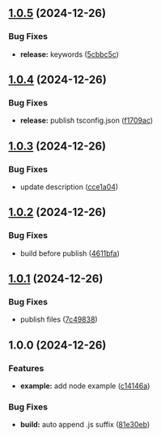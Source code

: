 ## [1.0.5](https://github.com/gutenye/commander-completion-carapace/compare/v1.0.4...v1.0.5) (2024-12-26)

### Bug Fixes

* **release:** keywords ([5cbbc5c](https://github.com/gutenye/commander-completion-carapace/commit/5cbbc5cb54070812a0091c79b8e2556b84934b03))

## [1.0.4](https://github.com/gutenye/commander-completion-carapace/compare/v1.0.3...v1.0.4) (2024-12-26)

### Bug Fixes

* **release:** publish tsconfig.json ([f1709ac](https://github.com/gutenye/commander-completion-carapace/commit/f1709acefd70dca0f4055a8545ff6391714c1c96))

## [1.0.3](https://github.com/gutenye/commander-completion-carapace/compare/v1.0.2...v1.0.3) (2024-12-26)

### Bug Fixes

* update description ([cce1a04](https://github.com/gutenye/commander-completion-carapace/commit/cce1a04644e635d856443623b934f11cb825be6f))

## [1.0.2](https://github.com/gutenye/commander-completion-carapace/compare/v1.0.1...v1.0.2) (2024-12-26)

### Bug Fixes

* build before publish ([4611bfa](https://github.com/gutenye/commander-completion-carapace/commit/4611bfa7c4827929c5f3ea7f6b3056b9f0f36a0f))

## [1.0.1](https://github.com/gutenye/commander-completion-carapace/compare/v1.0.0...v1.0.1) (2024-12-26)

### Bug Fixes

* publish files ([7c49838](https://github.com/gutenye/commander-completion-carapace/commit/7c498380f67264e95513a90027fea828de58639a))

## 1.0.0 (2024-12-26)

### Features

* **example:** add node example ([c14146a](https://github.com/gutenye/commander-completion-carapace/commit/c14146aca02586bb9c03f50f649204407c810f16))

### Bug Fixes

* **build:** auto append .js suffix ([81e30eb](https://github.com/gutenye/commander-completion-carapace/commit/81e30ebf798ff88446f286d86d51270f5d6b4466))
